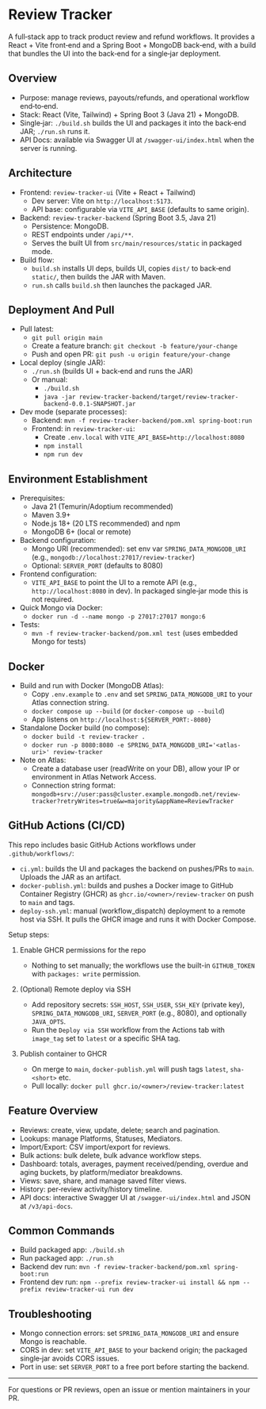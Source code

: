 # Review Tracker

A full‑stack app to track product review and refund workflows. It provides a React + Vite front‑end and a Spring Boot + MongoDB back‑end, with a build that bundles the UI into the back‑end for a single‑jar deployment.

## Overview

- Purpose: manage reviews, payouts/refunds, and operational workflow end‑to‑end.
- Stack: React (Vite, Tailwind) + Spring Boot 3 (Java 21) + MongoDB.
- Single‑jar: `./build.sh` builds the UI and packages it into the back‑end JAR; `./run.sh` runs it.
- API Docs: available via Swagger UI at `/swagger-ui/index.html` when the server is running.

## Architecture

- Frontend: `review-tracker-ui` (Vite + React + Tailwind)
  - Dev server: Vite on `http://localhost:5173`.
  - API base: configurable via `VITE_API_BASE` (defaults to same origin).
- Backend: `review-tracker-backend` (Spring Boot 3.5, Java 21)
  - Persistence: MongoDB.
  - REST endpoints under `/api/**`.
  - Serves the built UI from `src/main/resources/static` in packaged mode.
- Build flow:
  - `build.sh` installs UI deps, builds UI, copies `dist/` to back‑end `static/`, then builds the JAR with Maven.
  - `run.sh` calls `build.sh` then launches the packaged JAR.

## Deployment And Pull

- Pull latest:
  - `git pull origin main`
  - Create a feature branch: `git checkout -b feature/your-change`
  - Push and open PR: `git push -u origin feature/your-change`
- Local deploy (single JAR):
  - `./run.sh` (builds UI + back‑end and runs the JAR)
  - Or manual:
    - `./build.sh`
    - `java -jar review-tracker-backend/target/review-tracker-backend-0.0.1-SNAPSHOT.jar`
- Dev mode (separate processes):
  - Backend: `mvn -f review-tracker-backend/pom.xml spring-boot:run`
  - Frontend: in `review-tracker-ui`:
    - Create `.env.local` with `VITE_API_BASE=http://localhost:8080`
    - `npm install`
    - `npm run dev`

## Environment Establishment

- Prerequisites:
  - Java 21 (Temurin/Adoptium recommended)
  - Maven 3.9+
  - Node.js 18+ (20 LTS recommended) and npm
  - MongoDB 6+ (local or remote)
- Backend configuration:
  - Mongo URI (recommended): set env var `SPRING_DATA_MONGODB_URI` (e.g., `mongodb://localhost:27017/review-tracker`)
  - Optional: `SERVER_PORT` (defaults to 8080)
- Frontend configuration:
  - `VITE_API_BASE` to point the UI to a remote API (e.g., `http://localhost:8080` in dev). In packaged single‑jar mode this is not required.
- Quick Mongo via Docker:
  - `docker run -d --name mongo -p 27017:27017 mongo:6`
- Tests:
  - `mvn -f review-tracker-backend/pom.xml test` (uses embedded Mongo for tests)

## Docker

- Build and run with Docker (MongoDB Atlas):
  - Copy `.env.example` to `.env` and set `SPRING_DATA_MONGODB_URI` to your Atlas connection string.
  - `docker compose up --build` (or `docker-compose up --build`)
  - App listens on `http://localhost:${SERVER_PORT:-8080}`
- Standalone Docker build (no compose):
  - `docker build -t review-tracker .`
  - `docker run -p 8080:8080 -e SPRING_DATA_MONGODB_URI='<atlas-uri>' review-tracker`
- Note on Atlas:
  - Create a database user (readWrite on your DB), allow your IP or environment in Atlas Network Access.
  - Connection string format: `mongodb+srv://user:pass@cluster.example.mongodb.net/review-tracker?retryWrites=true&w=majority&appName=ReviewTracker`

## GitHub Actions (CI/CD)

This repo includes basic GitHub Actions workflows under `.github/workflows/`:

- `ci.yml`: builds the UI and packages the backend on pushes/PRs to `main`. Uploads the JAR as an artifact.
- `docker-publish.yml`: builds and pushes a Docker image to GitHub Container Registry (GHCR) as `ghcr.io/<owner>/review-tracker` on push to `main` and tags.
- `deploy-ssh.yml`: manual (workflow_dispatch) deployment to a remote host via SSH. It pulls the GHCR image and runs it with Docker Compose.

Setup steps:

1) Enable GHCR permissions for the repo
   - Nothing to set manually; the workflows use the built-in `GITHUB_TOKEN` with `packages: write` permission.

2) (Optional) Remote deploy via SSH
   - Add repository secrets: `SSH_HOST`, `SSH_USER`, `SSH_KEY` (private key), `SPRING_DATA_MONGODB_URI`, `SERVER_PORT` (e.g., 8080), and optionally `JAVA_OPTS`.
   - Run the `Deploy via SSH` workflow from the Actions tab with `image_tag` set to `latest` or a specific SHA tag.

3) Publish container to GHCR
   - On merge to `main`, `docker-publish.yml` will push tags `latest`, `sha-<short>` etc.
   - Pull locally: `docker pull ghcr.io/<owner>/review-tracker:latest`


## Feature Overview

- Reviews: create, view, update, delete; search and pagination.
- Lookups: manage Platforms, Statuses, Mediators.
- Import/Export: CSV import/export for reviews.
- Bulk actions: bulk delete, bulk advance workflow steps.
- Dashboard: totals, averages, payment received/pending, overdue and aging buckets, by platform/mediator breakdowns.
- Views: save, share, and manage saved filter views.
- History: per‑review activity/history timeline.
- API docs: interactive Swagger UI at `/swagger-ui/index.html` and JSON at `/v3/api-docs`.

## Common Commands

- Build packaged app: `./build.sh`
- Run packaged app: `./run.sh`
- Backend dev run: `mvn -f review-tracker-backend/pom.xml spring-boot:run`
- Frontend dev run: `npm --prefix review-tracker-ui install && npm --prefix review-tracker-ui run dev`

## Troubleshooting

- Mongo connection errors: set `SPRING_DATA_MONGODB_URI` and ensure Mongo is reachable.
- CORS in dev: set `VITE_API_BASE` to your backend origin; the packaged single‑jar avoids CORS issues.
- Port in use: set `SERVER_PORT` to a free port before starting the backend.

---

For questions or PR reviews, open an issue or mention maintainers in your PR.
